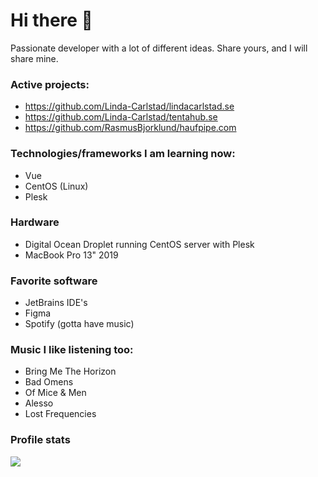 # Hi there 🚀

Passionate developer with a lot of different ideas. Share yours, and I will share mine.

### Active projects:
- https://github.com/Linda-Carlstad/lindacarlstad.se
- https://github.com/Linda-Carlstad/tentahub.se
- https://github.com/RasmusBjorklund/haufpipe.com

### Technologies/frameworks I am learning now:
- Vue
- CentOS (Linux)
- Plesk

### Hardware 
- Digital Ocean Droplet running CentOS server with Plesk
- MacBook Pro 13" 2019

### Favorite software
- JetBrains IDE's
- Figma
- Spotify (gotta have music)

### Music I like listening too:
- Bring Me The Horizon
- Bad Omens
- Of Mice & Men
- Alesso
- Lost Frequencies 

### Profile stats
![](https://komarev.com/ghpvc/?username=your-github-username&color=brightgreen&label=Profile+views)

<!--
**felixwetell/felixwetell** is a ✨ _special_ ✨ repository because its `README.md` (this file) appears on your GitHub profile.

Here are some ideas to get you started:

- 🔭 I’m currently working on ...
- 🌱 I’m currently learning ...
- 👯 I’m looking to collaborate on ...
- 🤔 I’m looking for help with ...
- 💬 Ask me about ...
- 📫 How to reach me: ...
- 😄 Pronouns: ...
- ⚡ Fun fact: ...
-->

